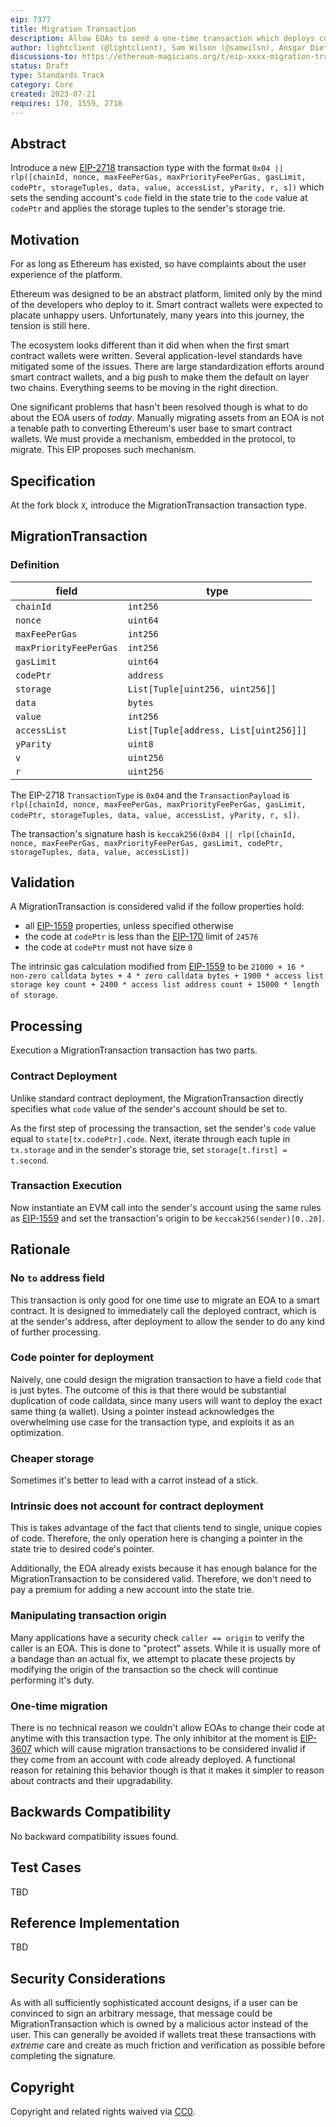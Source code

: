 ```yaml
---
eip: 7377
title: Migration Transaction
description: Allow EOAs to send a one-time transaction which deploys code at their account.
author: lightclient (@lightclient), Sam Wilson (@samwilsn), Ansgar Dietrichs (@adietrichs)
discussions-to: https://ethereum-magicians.org/t/eip-xxxx-migration-transaction/15144
status: Draft
type: Standards Track
category: Core
created: 2023-07-21
requires: 170, 1559, 2718
---
```


## Abstract

Introduce a new [EIP-2718](./eip-2718.md) transaction type with the format `0x04 || rlp([chainId, nonce, maxFeePerGas, maxPriorityFeePerGas, gasLimit, codePtr, storageTuples, data, value, accessList, yParity, r, s])` which sets the sending account's `code` field in the state trie to the `code` value at `codePtr` and applies the storage tuples to the sender's storage trie.

## Motivation

For as long as Ethereum has existed, so have complaints about the user experience of the platform.

Ethereum was designed to be an abstract platform, limited only by the mind of the developers who deploy to it. Smart contract wallets were expected to placate unhappy users. Unfortunately, many years into this journey, the tension is still here.

The ecosystem looks different than it did when when the first smart contract wallets were written. Several application-level standards have mitigated some of the issues. There are large standardization efforts around smart contract wallets, and a big push to make them the default on layer two chains. Everything seems to be moving in the right direction.

One significant problems that hasn't been resolved though is what to do about the EOA users of *today*. Manually migrating assets from an EOA is not a tenable path to converting Ethereum's user base to smart contract wallets. We must provide a mechanism, embedded in the protocol, to migrate. This EIP proposes such mechanism.

## Specification

At the fork block `X`, introduce the MigrationTransaction transaction type.

## MigrationTransaction

### Definition

| field                  | type      |
|------------------------|-----------|
| `chainId`              | `int256`  |
| `nonce`                | `uint64`  |
| `maxFeePerGas`         | `int256`  |
| `maxPriorityFeePerGas` | `int256`  |
| `gasLimit`             | `uint64`  |
| `codePtr`              | `address` |
| `storage`              | `List[Tuple[uint256, uint256]]` |
| `data`                 | `bytes`   |
| `value`                | `int256`  |
| `accessList`           | `List[Tuple[address, List[uint256]]]` |
| `yParity`              | `uint8`   |
| `v`                    | `uint256` |
| `r`                    | `uint256` |

The EIP-2718 `TransactionType` is `0x04` and the `TransactionPayload` is `rlp([chainId, nonce, maxFeePerGas, maxPriorityFeePerGas, gasLimit, codePtr, storageTuples, data, value, accessList, yParity, r, s])`.

The transaction's signature hash is `keccak256(0x04 || rlp([chainId, nonce, maxFeePerGas, maxPriorityFeePerGas, gasLimit, codePtr, storageTuples, data, value, accessList])`

## Validation

A MigrationTransaction is considered valid if the follow properties hold:
* all [EIP-1559](./eip-1559.md) properties, unless specified otherwise
* the code at `codePtr` is less than the [EIP-170](./eip-170) limit of `24576`
* the code at `codePtr` must not have size `0`

The intrinsic gas calculation modified from [EIP-1559](./eip-1559) to be `21000 + 16 * non-zero calldata bytes + 4 * zero calldata bytes + 1900 * access list storage key count + 2400 * access list address count + 15000 * length of storage`.

## Processing

Execution a MigrationTransaction transaction has two parts.

### Contract Deployment

Unlike standard contract deployment, the MigrationTransaction directly specifies what `code` value of the sender's account should be set to.

As the first step of processing the transaction, set the sender's `code` value equal to `state[tx.codePtr].code`. Next, iterate through each tuple in `tx.storage` and in the sender's storage trie, set `storage[t.first] = t.second`.

### Transaction Execution

Now instantiate an EVM call into the sender's account using the same rules as [EIP-1559](./eip-1559) and set the transaction's origin to be `keccak256(sender)[0..20]`.

## Rationale

### No `to` address field

This transaction is only good for one time use to migrate an EOA to a smart contract. It is designed to immediately call the deployed contract, which is at the sender's address, after deployment to allow the sender to do any kind of further processing.

### Code pointer for deployment

Naively, one could design the migration transaction to have a field `code` that is just bytes. The outcome of this is that there would be substantial duplication of code calldata, since many users will want to deploy the exact same thing (a wallet). Using a pointer instead acknowledges the overwhelming use case for the transaction type, and exploits it as an optimization.

### Cheaper storage

Sometimes it's better to lead with a carrot instead of a stick.

### Intrinsic does not account for contract deployment

This is takes advantage of the fact that clients tend to single, unique copies of code. Therefore, the only operation here is changing a pointer in the state trie to desired code's pointer.

Additionally, the EOA already exists because it has enough balance for the MigrationTransaction to be considered valid. Therefore, we don't need to pay a premium for adding a new account into the state trie.

### Manipulating transaction origin

Many applications have a security check `caller == origin` to verify the caller is an EOA. This is done to "protect" assets. While it is usually more of a bandage than an actual fix, we attempt to placate these projects by modifying the origin of the transaction so the check will continue performing it's duty.

### One-time migration

There is no technical reason we couldn't allow EOAs to change their code at anytime with this transaction type. The only inhibitor at the moment is [EIP-3607](./eip-3607) which will cause migration transactions to be considered invalid if they come from an account with code already deployed. A functional reason for retaining this behavior though is that it makes it simpler to reason about contracts and their upgradability.

## Backwards Compatibility

No backward compatibility issues found.

## Test Cases

TBD

## Reference Implementation

TBD

## Security Considerations

As with all sufficiently sophisticated account designs, if a user can be convinced to sign an arbitrary message, that message could be MigrationTransaction which is owned by a malicious actor instead of the user. This can generally be avoided if wallets treat these transactions with *extreme* care and create as much friction and verification as possible before completing the signature.

## Copyright

Copyright and related rights waived via [CC0](../LICENSE.md).

